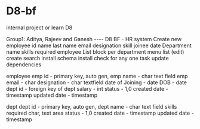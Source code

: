 # D8-bf
internal project or learn D8


Group1: Aditya, Rajeev and Ganesh  ----  D8 BF
	- HR system
		Create new employee
			id
			name
			last name
			email
			designation
			skill
			joinee date
		Department
			name
			skills required
			employee
		List
		block per department
		menu
			list (edit)
			create
			search
		install
			schema
			install	
				check for any one task
			update
		dependencies
		

employee
emp id - primary key, auto gen,
emp name - char text field
emp email - char
designation  - char textfield
date of Joining - date
DOB - date
dept id - foreign key of dept
salary - int
status - 1,0
created date - timestamp
updated date - timestamp


dept
dept id - primary key, auto gen, 
dept name - char text field
skills required char, text area
status - 1,0
created date - timestamp
updated date - timestamp
